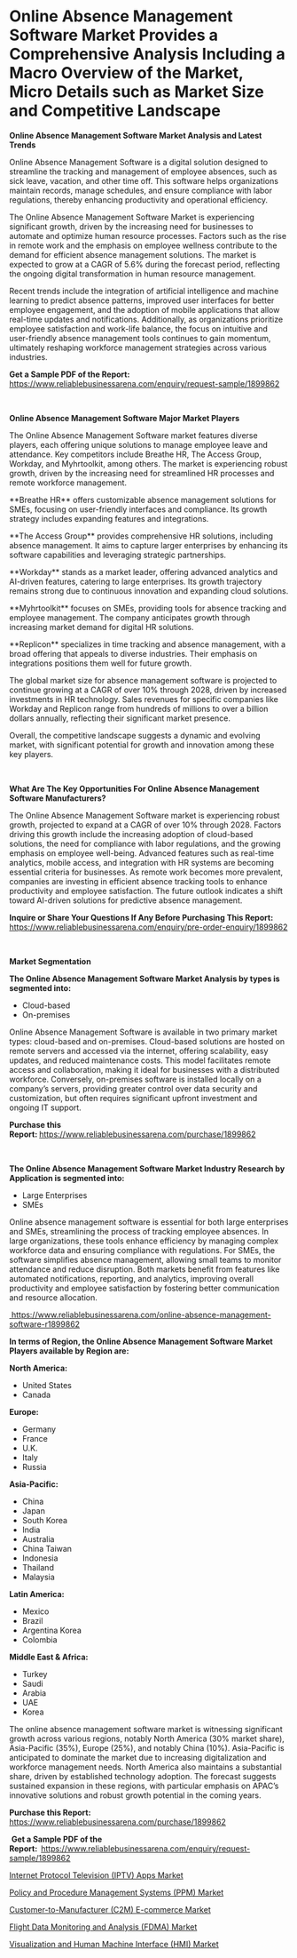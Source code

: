 <p><h1>Online Absence Management Software Market Provides a Comprehensive Analysis Including a Macro Overview of the Market, Micro Details such as Market Size and Competitive Landscape</h1></p><p><strong>Online Absence Management Software Market Analysis and Latest Trends</strong></p>
<p><p>Online Absence Management Software is a digital solution designed to streamline the tracking and management of employee absences, such as sick leave, vacation, and other time off. This software helps organizations maintain records, manage schedules, and ensure compliance with labor regulations, thereby enhancing productivity and operational efficiency.</p><p>The Online Absence Management Software Market is experiencing significant growth, driven by the increasing need for businesses to automate and optimize human resource processes. Factors such as the rise in remote work and the emphasis on employee wellness contribute to the demand for efficient absence management solutions. The market is expected to grow at a CAGR of 5.6% during the forecast period, reflecting the ongoing digital transformation in human resource management.</p><p>Recent trends include the integration of artificial intelligence and machine learning to predict absence patterns, improved user interfaces for better employee engagement, and the adoption of mobile applications that allow real-time updates and notifications. Additionally, as organizations prioritize employee satisfaction and work-life balance, the focus on intuitive and user-friendly absence management tools continues to gain momentum, ultimately reshaping workforce management strategies across various industries.</p></p>
<p><strong>Get a Sample PDF of the Report:&nbsp;</strong> <a href="https://www.reliablebusinessarena.com/enquiry/request-sample/1899862?utm_campaign=2195&utm_medium=2&utm_source=Github&utm_content=ia&utm_term=11032025&utm_id=online-absence-management-software">https://www.reliablebusinessarena.com/enquiry/request-sample/1899862</a></p>
<p>&nbsp;</p>
<p><strong>Online Absence Management Software Major Market Players</strong></p>
<p><p>The Online Absence Management Software market features diverse players, each offering unique solutions to manage employee leave and attendance. Key competitors include Breathe HR, The Access Group, Workday, and Myhrtoolkit, among others. The market is experiencing robust growth, driven by the increasing need for streamlined HR processes and remote workforce management.</p><p>**Breathe HR** offers customizable absence management solutions for SMEs, focusing on user-friendly interfaces and compliance. Its growth strategy includes expanding features and integrations.</p><p>**The Access Group** provides comprehensive HR solutions, including absence management. It aims to capture larger enterprises by enhancing its software capabilities and leveraging strategic partnerships. </p><p>**Workday** stands as a market leader, offering advanced analytics and AI-driven features, catering to large enterprises. Its growth trajectory remains strong due to continuous innovation and expanding cloud solutions.</p><p>**Myhrtoolkit** focuses on SMEs, providing tools for absence tracking and employee management. The company anticipates growth through increasing market demand for digital HR solutions.</p><p>**Replicon** specializes in time tracking and absence management, with a broad offering that appeals to diverse industries. Their emphasis on integrations positions them well for future growth.</p><p>The global market size for absence management software is projected to continue growing at a CAGR of over 10% through 2028, driven by increased investments in HR technology. Sales revenues for specific companies like Workday and Replicon range from hundreds of millions to over a billion dollars annually, reflecting their significant market presence. </p><p>Overall, the competitive landscape suggests a dynamic and evolving market, with significant potential for growth and innovation among these key players.</p></p>
<p>&nbsp;</p>
<p><strong>What Are The Key Opportunities For Online Absence Management Software Manufacturers?</strong></p>
<p><p>The Online Absence Management Software market is experiencing robust growth, projected to expand at a CAGR of over 10% through 2028. Factors driving this growth include the increasing adoption of cloud-based solutions, the need for compliance with labor regulations, and the growing emphasis on employee well-being. Advanced features such as real-time analytics, mobile access, and integration with HR systems are becoming essential criteria for businesses. As remote work becomes more prevalent, companies are investing in efficient absence tracking tools to enhance productivity and employee satisfaction. The future outlook indicates a shift toward AI-driven solutions for predictive absence management.</p></p>
<p><strong>Inquire or Share Your Questions If Any Before Purchasing This Report:</strong> <a href="https://www.reliablebusinessarena.com/enquiry/pre-order-enquiry/1899862?utm_campaign=2195&utm_medium=2&utm_source=Github&utm_content=ia&utm_term=11032025&utm_id=online-absence-management-software">https://www.reliablebusinessarena.com/enquiry/pre-order-enquiry/1899862</a></p>
<p>&nbsp;</p>
<p><strong>Market Segmentation</strong></p>
<p><strong>The Online Absence Management Software Market Analysis by types is segmented into:</strong></p>
<p><ul><li>Cloud-based</li><li>On-premises</li></ul></p>
<p><p>Online Absence Management Software is available in two primary market types: cloud-based and on-premises. Cloud-based solutions are hosted on remote servers and accessed via the internet, offering scalability, easy updates, and reduced maintenance costs. This model facilitates remote access and collaboration, making it ideal for businesses with a distributed workforce. Conversely, on-premises software is installed locally on a company’s servers, providing greater control over data security and customization, but often requires significant upfront investment and ongoing IT support.</p></p>
<p><strong>Purchase this Report:&nbsp;</strong><a href="https://www.reliablebusinessarena.com/purchase/1899862?utm_campaign=2195&utm_medium=2&utm_source=Github&utm_content=ia&utm_term=11032025&utm_id=online-absence-management-software">https://www.reliablebusinessarena.com/purchase/1899862</a></p>
<p>&nbsp;</p>
<p><strong>The Online Absence Management Software Market Industry Research by Application is segmented into:</strong></p>
<p><ul><li>Large Enterprises</li><li>SMEs</li></ul></p>
<p><p>Online absence management software is essential for both large enterprises and SMEs, streamlining the process of tracking employee absences. In large organizations, these tools enhance efficiency by managing complex workforce data and ensuring compliance with regulations. For SMEs, the software simplifies absence management, allowing small teams to monitor attendance and reduce disruption. Both markets benefit from features like automated notifications, reporting, and analytics, improving overall productivity and employee satisfaction by fostering better communication and resource allocation.</p></p>
<p><a href="https://www.reliablebusinessarena.com/online-absence-management-software-r1899862?utm_campaign=2195&utm_medium=2&utm_source=Github&utm_content=ia&utm_term=11032025&utm_id=online-absence-management-software">&nbsp;https://www.reliablebusinessarena.com/online-absence-management-software-r1899862</a></p>
<p><strong>In terms of Region, the Online Absence Management Software Market Players available by Region are:</strong></p>
<p>
    <p> <strong> North America: </strong>
        <ul>
            <li>United States</li>
            <li>Canada</li>
        </ul>
        </p> 
    <p> <strong> Europe: </strong>
        <ul>
            <li>Germany</li>
            <li>France</li>
            <li>U.K.</li>
            <li>Italy</li>
            <li>Russia</li>
        </ul>
        </p> 
    <p> <strong> Asia-Pacific: </strong>
        <ul>
            <li>China</li>
            <li>Japan</li>
            <li>South Korea</li>
            <li>India</li>
            <li>Australia</li>
            <li>China Taiwan</li>
            <li>Indonesia</li>
            <li>Thailand</li>
            <li>Malaysia</li>
        </ul>
        </p> 
    <p> <strong> Latin America: </strong>
        <ul>
            <li>Mexico</li>
            <li>Brazil</li>
            <li>Argentina Korea</li>
            <li>Colombia</li>
        </ul>
        </p> 
    <p> <strong> Middle East & Africa: </strong>
        <ul>
            <li>Turkey</li>
            <li>Saudi</li>
            <li>Arabia</li>
            <li>UAE</li>
            <li>Korea</li>
        </ul>
    </p>
    </p>
<p><p>The online absence management software market is witnessing significant growth across various regions, notably North America (30% market share), Asia-Pacific (35%), Europe (25%), and notably China (10%). Asia-Pacific is anticipated to dominate the market due to increasing digitalization and workforce management needs. North America also maintains a substantial share, driven by established technology adoption. The forecast suggests sustained expansion in these regions, with particular emphasis on APAC’s innovative solutions and robust growth potential in the coming years.</p></p>
<p><strong>Purchase this Report: </strong><a href="https://www.reliablebusinessarena.com/purchase/1899862?utm_campaign=2195&utm_medium=2&utm_source=Github&utm_content=ia&utm_term=11032025&utm_id=online-absence-management-software">https://www.reliablebusinessarena.com/purchase/1899862</a></p>
<p>&nbsp;<strong>Get a Sample PDF of the Report:&nbsp;&nbsp;</strong><a href="https://www.reliablebusinessarena.com/enquiry/request-sample/1899862?utm_campaign=2195&utm_medium=2&utm_source=Github&utm_content=ia&utm_term=11032025&utm_id=online-absence-management-software">https://www.reliablebusinessarena.com/enquiry/request-sample/1899862</a></p>
<p><strong></strong></p>
<p><p><a href="https://github.com/vespigeakexc/Market-Research-Report-List-1/blob/main/internet-protocol-television-iptv-apps-market.md?utm_campaign=2195&utm_medium=2&utm_source=Github&utm_content=ia&utm_term=11032025&utm_id=online-absence-management-software">Internet Protocol Television (IPTV) Apps Market</a></p><p><a href="https://github.com/eimutelufta/Market-Research-Report-List-1/blob/main/policy-and-procedure-management-systems-ppm-market.md?utm_campaign=2195&utm_medium=2&utm_source=Github&utm_content=ia&utm_term=11032025&utm_id=online-absence-management-software">Policy and Procedure Management Systems (PPM) Market</a></p><p><a href="https://github.com/saqafidrahea/Market-Research-Report-List-1/blob/main/customer-to-manufacturer-c2m-e-commerce-market.md?utm_campaign=2195&utm_medium=2&utm_source=Github&utm_content=ia&utm_term=11032025&utm_id=online-absence-management-software">Customer-to-Manufacturer (C2M) E-commerce Market</a></p><p><a href="https://github.com/atawanyeze/Market-Research-Report-List-1/blob/main/flight-data-monitoring-and-analysis-fdma-market.md?utm_campaign=2195&utm_medium=2&utm_source=Github&utm_content=ia&utm_term=11032025&utm_id=online-absence-management-software">Flight Data Monitoring and Analysis (FDMA) Market</a></p><p><a href="https://github.com/afghatakito29/Market-Research-Report-List-1/blob/main/visualization-and-human-machine-interface-hmi-market.md?utm_campaign=2195&utm_medium=2&utm_source=Github&utm_content=ia&utm_term=11032025&utm_id=online-absence-management-software">Visualization and Human Machine Interface (HMI) Market</a></p></p>